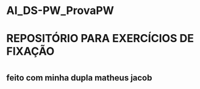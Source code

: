 # AI_DS-PW_ProvaPW

<h1>REPOSITÓRIO PARA EXERCÍCIOS DE FIXAÇÃO<h1>

<h2>feito com minha dupla matheus jacob<h2>